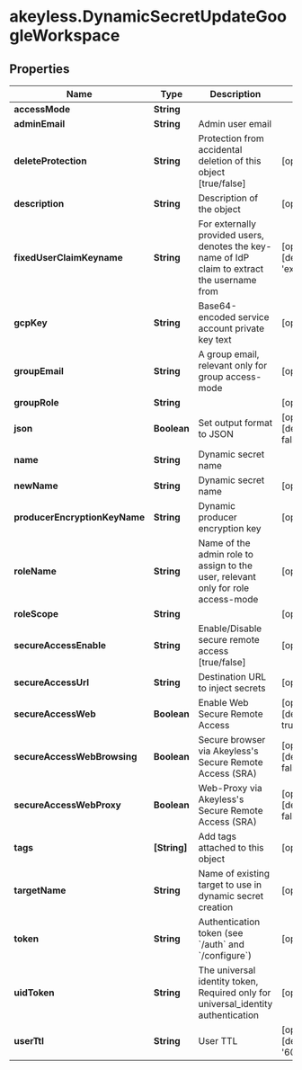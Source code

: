 # akeyless.DynamicSecretUpdateGoogleWorkspace

## Properties

Name | Type | Description | Notes
------------ | ------------- | ------------- | -------------
**accessMode** | **String** |  | 
**adminEmail** | **String** | Admin user email | 
**deleteProtection** | **String** | Protection from accidental deletion of this object [true/false] | [optional] 
**description** | **String** | Description of the object | [optional] 
**fixedUserClaimKeyname** | **String** | For externally provided users, denotes the key-name of IdP claim to extract the username from | [optional] [default to &#39;ext_email&#39;]
**gcpKey** | **String** | Base64-encoded service account private key text | [optional] 
**groupEmail** | **String** | A group email, relevant only for group access-mode | [optional] 
**groupRole** | **String** |  | [optional] 
**json** | **Boolean** | Set output format to JSON | [optional] [default to false]
**name** | **String** | Dynamic secret name | 
**newName** | **String** | Dynamic secret name | [optional] 
**producerEncryptionKeyName** | **String** | Dynamic producer encryption key | [optional] 
**roleName** | **String** | Name of the admin role to assign to the user, relevant only for role access-mode | [optional] 
**roleScope** | **String** |  | [optional] 
**secureAccessEnable** | **String** | Enable/Disable secure remote access [true/false] | [optional] 
**secureAccessUrl** | **String** | Destination URL to inject secrets | [optional] 
**secureAccessWeb** | **Boolean** | Enable Web Secure Remote Access | [optional] [default to true]
**secureAccessWebBrowsing** | **Boolean** | Secure browser via Akeyless&#39;s Secure Remote Access (SRA) | [optional] [default to false]
**secureAccessWebProxy** | **Boolean** | Web-Proxy via Akeyless&#39;s Secure Remote Access (SRA) | [optional] [default to false]
**tags** | **[String]** | Add tags attached to this object | [optional] 
**targetName** | **String** | Name of existing target to use in dynamic secret creation | [optional] 
**token** | **String** | Authentication token (see &#x60;/auth&#x60; and &#x60;/configure&#x60;) | [optional] 
**uidToken** | **String** | The universal identity token, Required only for universal_identity authentication | [optional] 
**userTtl** | **String** | User TTL | [optional] [default to &#39;60m&#39;]


